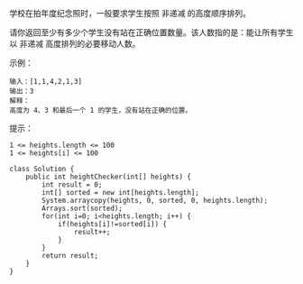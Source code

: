 学校在拍年度纪念照时，一般要求学生按照 非递减 的高度顺序排列。

请你返回至少有多少个学生没有站在正确位置数量。该人数指的是：能让所有学生以 非递减 高度排列的必要移动人数。

 

示例：
```
输入：[1,1,4,2,1,3]
输出：3
解释：
高度为 4、3 和最后一个 1 的学生，没有站在正确的位置。
```
 

提示：
```
1 <= heights.length <= 100
1 <= heights[i] <= 100
```
```
class Solution {
    public int heightChecker(int[] heights) {
        int result = 0;
        int[] sorted = new int[heights.length];
        System.arraycopy(heights, 0, sorted, 0, heights.length);
        Arrays.sort(sorted);
        for(int i=0; i<heights.length; i++) {
            if(heights[i]!=sorted[i]) {
                result++;
            }
        }
        return result;
    }
}
```